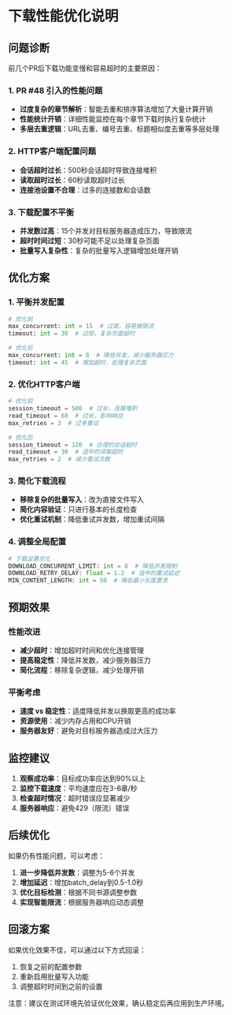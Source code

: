 # 下载性能优化说明

## 问题诊断

前几个PR后下载功能变慢和容易超时的主要原因：

### 1. PR #48 引入的性能问题
- **过度复杂的章节解析**：智能去重和排序算法增加了大量计算开销
- **性能统计开销**：详细性能监控在每个章节下载时执行复杂统计
- **多层去重逻辑**：URL去重、编号去重、标题相似度去重等多层处理

### 2. HTTP客户端配置问题
- **会话超时过长**：500秒会话超时导致连接堆积
- **读取超时过长**：60秒读取超时过长
- **连接池设置不合理**：过多的连接数和会话数

### 3. 下载配置不平衡
- **并发数过高**：15个并发对目标服务器造成压力，导致限流
- **超时时间过短**：30秒可能不足以处理复杂页面
- **批量写入复杂性**：复杂的批量写入逻辑增加处理开销

## 优化方案

### 1. 平衡并发配置
```python
# 优化前
max_concurrent: int = 15  # 过高，容易被限流
timeout: int = 30  # 过短，复杂页面超时

# 优化后
max_concurrent: int = 8  # 降低并发，减少服务器压力
timeout: int = 45  # 增加超时，处理复杂页面
```

### 2. 优化HTTP客户端
```python
# 优化前
session_timeout = 500  # 过长，连接堆积
read_timeout = 60  # 过长，影响响应
max_retries = 3  # 过多重试

# 优化后
session_timeout = 120  # 合理的会话超时
read_timeout = 30  # 适中的读取超时
max_retries = 2  # 减少重试次数
```

### 3. 简化下载流程
- **移除复杂的批量写入**：改为直接文件写入
- **简化内容验证**：只进行基本的长度检查
- **优化重试机制**：降低重试并发数，增加重试间隔

### 4. 调整全局配置
```python
# 下载设置优化
DOWNLOAD_CONCURRENT_LIMIT: int = 8  # 降低并发限制
DOWNLOAD_RETRY_DELAY: float = 1.2  # 适中的重试延迟
MIN_CONTENT_LENGTH: int = 50  # 降低最小长度要求
```

## 预期效果

### 性能改进
- **减少超时**：增加超时时间和优化连接管理
- **提高稳定性**：降低并发数，减少服务器压力
- **简化流程**：移除复杂逻辑，减少处理开销

### 平衡考虑
- **速度 vs 稳定性**：适度降低并发以换取更高的成功率
- **资源使用**：减少内存占用和CPU开销
- **服务器友好**：避免对目标服务器造成过大压力

## 监控建议

1. **观察成功率**：目标成功率应达到90%以上
2. **监控下载速度**：平均速度应在3-6章/秒
3. **检查超时情况**：超时错误应显著减少
4. **服务器响应**：避免429（限流）错误

## 后续优化

如果仍有性能问题，可以考虑：
1. **进一步降低并发数**：调整为5-6个并发
2. **增加延迟**：增加batch_delay到0.5-1.0秒
3. **优化目标检测**：根据不同书源调整参数
4. **实现智能限流**：根据服务器响应动态调整

## 回滚方案

如果优化效果不佳，可以通过以下方式回滚：
1. 恢复之前的配置参数
2. 重新启用批量写入功能
3. 调整超时时间到之前的设置

注意：建议在测试环境先验证优化效果，确认稳定后再应用到生产环境。